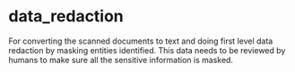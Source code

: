 # data_redaction
For converting the scanned documents to text and doing first level data redaction by masking entities identified. This data needs to be reviewed by humans to make sure all the sensitive information is masked.
